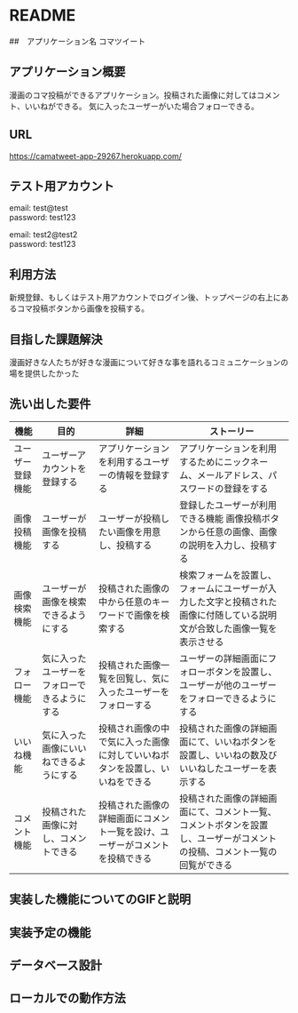 # README

##　アプリケーション名
コマツイート

## アプリケーション概要
漫画のコマ投稿ができるアプリケーション。投稿された画像に対してはコメント、いいねができる。
気に入ったユーザーがいた場合フォローできる。

## URL
https://camatweet-app-29267.herokuapp.com/

## テスト用アカウント
email: test@test  
password: test123

email: test2@test2  
password: test123

## 利用方法
新規登録、もしくはテスト用アカウントでログイン後、トップページの右上にあるコマ投稿ボタンから画像を投稿する。

## 目指した課題解決
漫画好きな人たちが好きな漫画について好きな事を語れるコミュニケーションの場を提供したかった

## 洗い出した要件
| 機能 | 目的 | 詳細 | ストーリー |
| --- | --- | --- | ---|
| ユーザー登録機能 | ユーザーアカウントを登録する | アプリケーションを利用するユーザーの情報を登録する | アプリケーションを利用するためにニックネーム、メールアドレス、パスワードの登録をする |
| 画像投稿機能 | ユーザーが画像を投稿する | ユーザーが投稿したい画像を用意し、投稿する | 登録したユーザーが利用できる機能  画像投稿ボタンから任意の画像、画像の説明を入力し、投稿する |
| 画像検索機能 | ユーザーが画像を検索できるようにする | 投稿された画像の中から任意のキーワードで画像を検索する | 検索フォームを設置し、フォームにユーザーが入力した文字と投稿された画像に付随している説明文が合致した画像一覧を表示させる |
| フォロー機能 | 気に入ったユーザーをフォローできるようにする | 投稿された画像一覧を回覧し、気に入ったユーザーをフォローする | ユーザーの詳細画面にフォローボタンを設置し、ユーザーが他のユーザーをフォローできるようにする |
| いいね機能 | 気に入った画像にいいねできるようにする | 投稿され画像の中で気に入った画像に対していいねボタンを設置し、いいねをできる | 投稿された画像の詳細画面にて、いいねボタンを設置し、いいねの数及びいいねしたユーザーを表示する |
| コメント機能 | 投稿された画像に対し、コメントできる | 投稿された画像の詳細画面にコメント一覧を設け、ユーザーがコメントを投稿できる | 投稿された画像の詳細画面にて、コメント一覧、コメントボタンを設置し、ユーザーがコメントの投稿、コメント一覧の回覧ができる |



## 実装した機能についてのGIFと説明

## 実装予定の機能

## データベース設計

## ローカルでの動作方法
